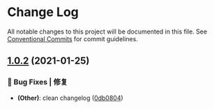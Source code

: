 # Change Log

All notable changes to this project will be documented in this file.
See [Conventional Commits](https://conventionalcommits.org) for commit guidelines.

## [1.0.2](https://github.com/arvinxx/commit-gitmoji/compare/commitlint-config-gitmoji-monorepo@1.0.1...commitlint-config-gitmoji-monorepo@1.0.2) (2021-01-25)


### 🐛 Bug Fixes | 修复

* **(Other)**: clean changelog ([0db0804](https://github.com/arvinxx/commit-gitmoji/commit/0db0804))
